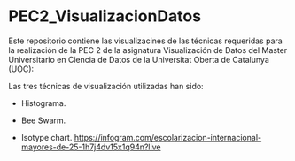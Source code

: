 # PEC2_VisualizacionDatos
Este repositorio contiene las visualizacines de las técnicas requeridas para la realización de la PEC 2 de la asignatura Visualización de Datos del Master Universitario en Ciencia de Datos de la Universitat Oberta de Catalunya (UOC):

Las tres técnicas de visualización utilizadas han sido:

* Histograma.

* Bee Swarm.

* Isotype chart. https://infogram.com/escolarizacion-internacional-mayores-de-25-1h7j4dv15x1q94n?live
